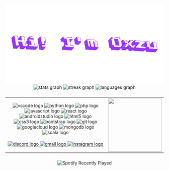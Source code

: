 <div align="center">
  <img src="https://github.com/SamOxzu/SamOxzu/blob/main/gif%20header.gif?raw=true">
</div>


<div align="center">
  <img src="https://github-readme-stats.vercel.app/api?username=SamOxzu&hide_title=false&hide_rank=false&show_icons=true&include_all_commits=true&count_private=true&disable_animations=false&theme=tokyonight&locale=es&hide_border=false" height="150" alt="stats graph" />
  <img src="https://streak-stats.demolab.com?user=SamOxzu&locale=es&mode=daily&theme=tokyonight&hide_border=false&border_radius=5&date_format=j%20M%5B%20Y%5D" height="150" alt="streak graph" />
  <img src="https://github-readme-stats.vercel.app/api/top-langs?username=SamOxzu&locale=es&hide_title=false&layout=compact&card_width=320&langs_count=8&theme=tokyonight&hide_border=false" height="150" alt="languages graph" />
</div>

###
<table align="center" style="border: none;">
  <tr>
    <td>
      <div align="center">
        <img src="https://cdn.jsdelivr.net/gh/devicons/devicon/icons/vscode/vscode-original.svg" height="30" alt="vscode logo" />
        <img src="https://cdn.jsdelivr.net/gh/devicons/devicon/icons/python/python-original.svg" height="30" alt="python logo" />
        <img src="https://cdn.jsdelivr.net/gh/devicons/devicon/icons/php/php-original.svg" height="30" alt="php logo" />
        <img src="https://cdn.jsdelivr.net/gh/devicons/devicon/icons/javascript/javascript-original.svg" height="30" alt="javascript logo" />
        <img src="https://cdn.jsdelivr.net/gh/devicons/devicon/icons/react/react-original.svg" height="30" alt="react logo" />
        <img src="https://cdn.jsdelivr.net/gh/devicons/devicon/icons/androidstudio/androidstudio-original.svg" height="30" alt="androidstudio logo" />
        <img src="https://cdn.jsdelivr.net/gh/devicons/devicon/icons/html5/html5-plain-wordmark.svg" height="30" alt="html5 logo" />
        <img src="https://cdn.jsdelivr.net/gh/devicons/devicon/icons/css3/css3-plain-wordmark.svg" height="30" alt="css3 logo" />
        <img src="https://cdn.jsdelivr.net/gh/devicons/devicon/icons/bootstrap/bootstrap-original-wordmark.svg" height="30" alt="bootstrap logo" />
        <img src="https://cdn.jsdelivr.net/gh/devicons/devicon/icons/git/git-original.svg" height="30" alt="git logo" />
        <img src="https://cdn.jsdelivr.net/gh/devicons/devicon/icons/googlecloud/googlecloud-original.svg" height="30" alt="googlecloud logo" />
        <img src="https://cdn.jsdelivr.net/gh/devicons/devicon/icons/mongodb/mongodb-plain-wordmark.svg" height="30" alt="mongodb logo" />
        <img src="https://cdn.jsdelivr.net/gh/devicons/devicon/icons/scala/scala-original.svg" height="30" alt="scala logo" />
      </div>
      <div align="center" style="margin-top: 20px;">
        <a href="https://discordapp.com/users/665776272076570645" target="_blank">
          <img src="https://img.shields.io/static/v1?message=Discord&logo=discord&label=&color=7289DA&logoColor=white&labelColor=&style=for-the-badge" height="30" alt="discord logo" />
        </a>
        <a href="mailto:samgutierrezsa@unal.edu.co?subject=Saludos%20Oxzu&body=Ví%20tu%20perfil%20de%20GitHub%20y%20me%20gustaría%20hablar%20contigo%20de" target="_blank">
          <img src="https://img.shields.io/static/v1?message=Gmail&logo=gmail&label=&color=D14836&logoColor=white&labelColor=&style=for-the-badge" height="30" alt="gmail logo" />
        </a>
        <a href="https://www.instagram.com/its_oxzu/" target="_blank">
          <img src="https://img.shields.io/static/v1?message=Instagram&logo=instagram&label=&color=DD2A7B&logoColor=white&labelColor=&style=for-the-badge" height="30" alt="instagram logo" />
        </a>
      </div>
    </td>
    <td>
      <div align="center">
        <img align="center" height="170" width="170" src="https://i.imgflip.com/95812x.gif" />
      </div>
    </td>
  </tr>
</table>




###

<div align="center">
  <img src="https://spotify-recently-played-readme.vercel.app/api?user=31dxhxvystj4jgvdrtb7zmu4qxou" alt="Spotify Recently Played" />
</div>
